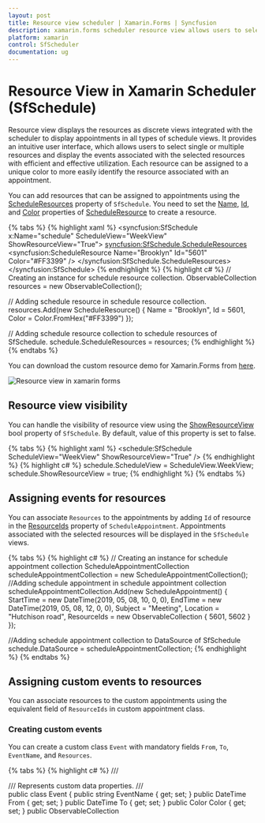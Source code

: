 ```yaml
---
layout: post
title: Resource view scheduler | Xamarin.Forms | Syncfusion
description: xamarin.forms scheduler resource view allows users to select resources and display with efficient use of the events associated with the selected resources.
platform: xamarin
control: SfScheduler
documentation: ug
---
```


# Resource View in Xamarin Scheduler (SfSchedule)

Resource view displays the resources as discrete views integrated with the scheduler to display appointments in all types of schedule views. It provides an intuitive user interface, which allows users to select single or multiple resources and display the events associated with the selected resources with efficient and effective utilization. Each resource can be assigned to a unique color to more easily identify the resource associated with an appointment. 

You can add resources that can be assigned to appointments using the [ScheduleResources](https://help.syncfusion.com/cr/xamarin/Syncfusion.SfSchedule.XForms.SfSchedule.html#Syncfusion_SfSchedule_XForms_SfSchedule_ScheduleResources) property of `SfSchedule`. You need to set the [Name](https://help.syncfusion.com/cr/xamarin/Syncfusion.SfSchedule.XForms.ScheduleResource.html#Syncfusion_SfSchedule_XForms_ScheduleResource_Name), [Id](https://help.syncfusion.com/cr/xamarin/Syncfusion.SfSchedule.XForms.ScheduleResource.html#Syncfusion_SfSchedule_XForms_ScheduleResource_Id), and [Color](https://help.syncfusion.com/cr/xamarin/Syncfusion.SfSchedule.XForms.ScheduleResource.html#Syncfusion_SfSchedule_XForms_ScheduleResource_Color) properties of [ScheduleResource](https://help.syncfusion.com/cr/xamarin/Syncfusion.SfSchedule.XForms.ScheduleResource.html) to create a resource.

{% tabs %}
{% highlight xaml %}
<syncfusion:SfSchedule
          x:Name="schedule"
          ScheduleView="WeekView" 
          ShowResourceView="True">
          <syncfusion:SfSchedule.ScheduleResources>
               <syncfusion:ScheduleResource 
                    Name="Brooklyn" 
                    Id="5601" 
                    Color="#FF3399" />
          </syncfusion:SfSchedule.ScheduleResources>
</syncfusion:SfSchedule>
{% endhighlight %}
{% highlight c# %}
// Creating an instance for schedule resource collection.
ObservableCollection<object> resources = new ObservableCollection<object>();

// Adding schedule resource in schedule resource collection.
resources.Add(new ScheduleResource() 
{ 
     Name = "Brooklyn", 
     Id = 5601, 
     Color = Color.FromHex("#FF3399") 
});

// Adding schedule resource collection to schedule resources of SfSchedule.
schedule.ScheduleResources = resources;
{% endhighlight %}
{% endtabs %}

You can download the custom resource demo for Xamarin.Forms from [here](https://github.com/SyncfusionExamples/Resource-view/tree/master/ResourceView).

![Resource view in xamarin forms](resource-view-images/xamarin-forms-resource-view.jpg)

## Resource view visibility

You can handle the visibility of resource view using the [ShowResourceView](https://help.syncfusion.com/cr/xamarin/Syncfusion.SfSchedule.XForms.SfSchedule.html#Syncfusion_SfSchedule_XForms_SfSchedule_ShowResourceView) bool property of `SfSchedule`. By default, value of this property is set to false.

{% tabs %}
{% highlight xaml %}
<schedule:SfSchedule ScheduleView="WeekView" ShowResourceView="True" />
{% endhighlight %}
{% highlight c# %}
schedule.ScheduleView = ScheduleView.WeekView;
schedule.ShowResourceView = true;
{% endhighlight %}
{% endtabs %}

## Assigning events for resources

You can associate `Resources` to the appointments by adding `Id` of resource in the [ResourceIds](https://help.syncfusion.com/cr/xamarin/Syncfusion.SfSchedule.XForms.ScheduleAppointment.html#Syncfusion_SfSchedule_XForms_ScheduleAppointment_ResourceIds) property of `ScheduleAppointment`. Appointments associated with the selected resources will be displayed in the `SfSchedule` views. 

{% tabs %}
{% highlight c# %}
// Creating an instance for schedule appointment collection
ScheduleAppointmentCollection scheduleAppointmentCollection = new ScheduleAppointmentCollection();
//Adding schedule appointment in schedule appointment collection 
scheduleAppointmentCollection.Add(new ScheduleAppointment()
{
     StartTime = new DateTime(2019, 05, 08, 10, 0, 0),
     EndTime = new DateTime(2019, 05, 08, 12, 0, 0),
     Subject = "Meeting",
     Location = "Hutchison road",
     ResourceIds = new ObservableCollection<object> { 5601, 5602 }
});

//Adding schedule appointment collection to DataSource of SfSchedule
schedule.DataSource = scheduleAppointmentCollection;
{% endhighlight %}
{% endtabs %}

## Assigning custom events to resources

You can associate resources to the custom appointments using the equivalent field of `ResourceIds` in custom appointment class.

### Creating custom events

You can create a custom class `Event` with mandatory fields `From`, `To`, `EventName`, and `Resources`. 

{% tabs %}
{% highlight c# %}
/// <summary>
/// Represents custom data properties.
/// </summary>
public class Event
{
	public string EventName { get; set; }
	public DateTime From { get; set; }
	public DateTime To { get; set; }
	public Color Color { get; set; }
	public ObservableCollection<object> Resources { get; set; }
}
{% endhighlight %}
{% endtabs %}

>**NOTE**
You can inherit this class from `INotifyPropertyChanged` for dynamic changes in custom data.

You can map the properties of `Meeting` class with our `SfSchedule` control using `ScheduleAppointmentMapping`.

{% tabs %}
{% highlight xaml %}
<syncfusion:SfSchedule x:Name="schedule" ScheduleView="DayView" DataSource="{Binding Meetings}">
     <syncfusion:SfSchedule.AppointmentMapping>
          <syncfusion:ScheduleAppointmentMapping
               SubjectMapping="EventName"
               ColorMapping="Color"
               StartTimeMapping="From"
               EndTimeMapping="To"
               ResourceIdsMapping="Resources">
          </syncfusion:ScheduleAppointmentMapping>
     </syncfusion:SfSchedule.AppointmentMapping>
</syncfusion:SfSchedule>
{% endhighlight %}
{% highlight c# %}
// Schedule data mapping for custom appointments.
ScheduleAppointmentMapping dataMapping = new ScheduleAppointmentMapping();
dataMapping.SubjectMapping = "EventName";
dataMapping.StartTimeMapping = "From";
dataMapping.EndTimeMapping = "To";
dataMapping.ColorMapping = "Color";
dataMapping.ResourceIdsMapping = "Resources";
schedule.AppointmentMapping = dataMapping;
{% endhighlight %}
{% endtabs %}

You can associate resources to the custom events by adding `Id` of resource in the `Resources` property of custom appointment class.

{% tabs %}
{% highlight c# %}
// Creating an instance for custom appointment class.
Meeting meeting = new Meeting();
meeting.From = new DateTime(2017, 06, 11, 10, 0, 0);
meeting.To = meeting.From.AddHours(2);
meeting.EventName = "Client Meeting";
meeting.Color = Color.Green;

// Setting resources for an event.
meeting.Resources = new ObservableCollection<object> () {5601, 5604};
{% endhighlight %}
{% endtabs %}

>**NOTE**
* You can also associate custom resources to the appointments by using the equivalent field of resource `Id` in custom resource class.
* All appointments will be displayed when the `ShowResourceView` property is set to false.
* If an appointment is mapped to a single resource, it will be displayed in resource `Color`. If an appointment is mapped to multiple resources, it will be displayed in the default appointment `Color`.


## Mapping

Schedule supports full data binding to any type of `IEnumerable` source. Specify the [ResourceMapping](https://help.syncfusion.com/cr/xamarin/Syncfusion.SfSchedule.XForms.SfSchedule.html#Syncfusion_SfSchedule_XForms_SfSchedule_ResourceMapping) attribute to map the properties in the underlying data source to the schedule resource.

| Property Name | Description |
|-------------------------------------------------------------------------------------------------------------------------------------------------------------------------------------------------------|--------------------------------------------------------------------------------------------------------------------------|
| [Name](https://help.syncfusion.com/cr/xamarin/Syncfusion.SfSchedule.XForms.ResourceMapping.html#Syncfusion_SfSchedule_XForms_ResourceMapping_Name) | Maps the property name of custom class, which is equivalent to Name in ScheduleResource. |
| [Id](https://help.syncfusion.com/cr/xamarin/Syncfusion.SfSchedule.XForms.ResourceMapping.html#Syncfusion_SfSchedule_XForms_ResourceMapping_Id) | Maps the property name of custom class, which is equivalent to Id in ScheduleResource. |
| [Image](https://help.syncfusion.com/cr/xamarin/Syncfusion.SfSchedule.XForms.ResourceMapping.html#Syncfusion_SfSchedule_XForms_ResourceMapping_Image) | Maps the property name of custom class, which is equivalent to Image in ScheduleResource. |
| [Color](https://help.syncfusion.com/cr/xamarin/Syncfusion.SfSchedule.XForms.ResourceMapping.html#Syncfusion_SfSchedule_XForms_ResourceMapping_Color) | Maps the property name of custom class, which is equivalent to Color in ScheduleResource. |

>**NOTE**
Custom resource class should contain a mandatory field for resource `Id`.

### Creating a custom resource

You can create a custom class `Employee` with required fields such as `Name`, `Id`, `Color`, and `DisplayPicture`.

{% tabs %}
{% highlight c# %}
/// <summary>   
/// Represents custom data properties.   
/// </summary> 
public class Employee
{
     public string Name { get; set; }
     public object Id { get; set; }
     public Color Color { get; set; }
     public string DisplayPicture { get; set; }
}
{% endhighlight %}
{% endtabs %}

>**NOTE**
You can inherit this class from `INotifyPropertyChanged` for dynamic changes in custom data.

You can map the properties of `Employee` class with our `SfSchedule` control using `ResourceMapping`.

{% tabs %}
{% highlight xaml %}
<schedule:SfSchedule ScheduleView="WeekView" ShowResourceView="True">
     <schedule:SfSchedule.ResourceMapping>
          <schedule:ResourceMapping Name="Name"
                                    Id="Id"
                                    Color="Color"
                                    Image="DisplayPicture"/>
     </schedule:SfSchedule.ResourceMapping>
</schedule:SfSchedule>
{% endhighlight %}
{% highlight c# %}
// Creating an instance for resource mapping.
ResourceMapping resourceMapping = new ResourceMapping();

// Mapping the custom data fields. 
resourceMapping.Name = "Name";
resourceMapping.Id = "Id";
resourceMapping.Color = "Color";
resourceMapping.Image = "DisplayPicture";
schedule.ResourceMapping = resourceMapping;
{% endhighlight %}
{% endtabs %}

You can create a resource by setting `Id`, `Name`, `Color` and `DisplayPicture` of the `Employee` class. Create resources of type `ObservableCollection<Employee>` and assign this resource collection to the `ScheduleResources` property of `SfSchedule`.

{% tabs %}
{% highlight c# %}
public ObservableCollection<object> Employees { get; set; }

// Creating an instance for collection of custom resources.
Employees = new ObservableCollection<object>();

// Creating an instance for custom appointment class.
Employee employee = new Employee();

employee.Name = "Kinsley Elena";
employee.Id = 5601;
employee.Color = Color.FromHex("#FFE671B8");
employee.DisplayPicture = "KinsleyElena.png";

// Adding a custom resource in custom resource collection.
Employees.Add(employee);

// Adding a custom resource collection to schedule resources.
schedule.ScheduleResources = Employees;
{% endhighlight %}
{% endtabs %}

## Resource view mode

The `SfSchedule` control provides support to view the appointments of either selected resource or entire resource in timeline view using the [ResourceViewMode](https://help.syncfusion.com/cr/xamarin/Syncfusion.SfSchedule.XForms.SfSchedule.html#Syncfusion_SfSchedule_XForms_SfSchedule_ResourceViewMode) property of `SfSchedule`.

`Selection`: Displays the appointments of selected resource.
`Absolute`: Displays the appointments of entire resource.

{% tabs %}
{% highlight xaml %}
<schedule:SfSchedule ScheduleView="TimelineView" ResourceViewMode="Absolute" />
{% endhighlight %}
{% highlight c# %}
schedule.ScheduleView = ScheduleView.TimelineView;
schedule.ResourceViewMode = ResourceViewMode.Absolute;
{% endhighlight %}
{% endtabs %}

![Selection mode in xamarin forms Resource view](resource-view-images/xamarin-forms-schedule-resource-view-mode.png)

>**NOTE**
* `Absolute` option in the `ResourceViewMode` is applicable only for timeline view.
* If an appointment is mapped to a single resource and `ResourceViewMode` is `Selection`, it will be displayed in resource color. If an appointment is mapped to multiple resources or `ResourceViewMode` is `Absolute`, it will be displayed in the default appointment color.

## Selection mode

The `SfSchedule` control provides support to select single or multiple resources using the [SelectionMode](https://help.syncfusion.com/cr/xamarin/Syncfusion.SfSchedule.XForms.ResourceViewSettings.html#Syncfusion_SfSchedule_XForms_ResourceViewSettings_SelectionMode) property of [ResourceViewSettings](https://help.syncfusion.com/cr/xamarin/Syncfusion.SfSchedule.XForms.SfSchedule.html#Syncfusion_SfSchedule_XForms_SfSchedule_ResourceViewSettings) in `SfSchedule`.

{% tabs %}
{% highlight xaml %}
<schedule:SfSchedule ScheduleView="WeekView" ShowResourceView="True">
     <schedule:SfSchedule.ResourceViewSettings>
          <schedule:ResourceViewSettings SelectionMode="Multiple"/>
     </schedule:SfSchedule.ResourceViewSettings>
</schedule:SfSchedule>
{% endhighlight %}
{% highlight c# %}
schedule.ScheduleView = ScheduleView.WeekView;
schedule.ShowResourceView = true;
ResourceViewSettings resourceViewSettings = new ResourceViewSettings();
resourceViewSettings.SelectionMode = SelectionMode.Multiple;
schedule.ResourceViewSettings = resourceViewSettings;
{% endhighlight %}
{% endtabs %}

![Selection mode in xamarin forms Resource view](resource-view-images/xamarin-forms-resource-view-selection-mode.png)

>**NOTE**
In timeline view, [SelectionMode](https://help.syncfusion.com/cr/xamarin/Syncfusion.SfSchedule.XForms.ResourceViewSettings.html#Syncfusion_SfSchedule_XForms_ResourceViewSettings_SelectionMode) is applicable only when the `ResourceViewMode` is `Selection`.

## Programmatic resource selection

You can programmatically select single or multiple resources by adding resources to the [SelectedResources](https://help.syncfusion.com/cr/xamarin/Syncfusion.SfSchedule.XForms.SfSchedule.html#Syncfusion_SfSchedule_XForms_SfSchedule_SelectedResources) property of `SfSchedule`.

{% tabs %}
{% highlight c# %}
// Creating an instance for collection of selected resources.
ObservableCollection<object> selectedResources = new ObservableCollection<object>();

// Adding selected resource in resource collection from the resources.
selectedResources.Add(resources.FirstOrDefault(resource => (resource as ScheduleResource).Id.ToString() == "5601"));
selectedResources.Add(resources.FirstOrDefault(resource => (resource as ScheduleResource).Id.ToString() == "5604"));
selectedResources.Add(resources.FirstOrDefault(resource => (resource as ScheduleResource).Id.ToString() == "5608"));

// Adding selected resource collection to the selected resources of SfSchedule.
schedule.SelectedResources = selectedResources;
{% endhighlight %}
{% endtabs %}

You can clear the selection by removing the resource from `SelectedResources` or by setting `SelectedResources` to null.  

{% tabs %}
{% highlight c# %}
var selectedResource = selectedResources.FirstOrDefault(resource => (resource as ScheduleResource).Id.ToString() == "5604");

// Removing selected resource in selected resources of SfSchedule.
schedule.SelectedResources.Remove(selectedResource);
{% endhighlight %}
{% endtabs %}

## Changing resource view height

You can customize the height of the resource view using the [ResourceViewHeight](https://help.syncfusion.com/cr/xamarin/Syncfusion.SfSchedule.XForms.SfSchedule.html#Syncfusion_SfSchedule_XForms_SfSchedule_ResourceViewHeight) property of `SfSchedule`.

{% tabs %}
{% highlight xaml %}
<schedule:SfSchedule ScheduleView="WeekView" 
                     ShowResourceView="True" 
                     ResourceViewHeight="200" />
{% endhighlight %}
{% highlight c# %}
schedule.ScheduleView = ScheduleView.WeekView;
schedule.ShowResourceView = true;
schedule.ResourceViewHeight = 200;
{% endhighlight %}
{% endtabs %}

![Resource view height in xamarin forms schedule resources](resource-view-images/xamarin-forms-resource-view-height.png)

>**NOTE**
The `ResourceViewHeight` property functions as width when `ResourceViewMode` is `Absolute` for timeline view.

## Visible resource count

You can customize the number of visible resources in the current view using the [VisibleResourceCount](https://help.syncfusion.com/cr/xamarin/Syncfusion.SfSchedule.XForms.ResourceViewSettings.html#Syncfusion_SfSchedule_XForms_ResourceViewSettings_VisibleResourceCount) property of `ResourceViewSettings` in `SfSchedule`. By default, value of this property is set to -1. 

{% tabs %}
{% highlight xaml %}
<schedule:SfSchedule ScheduleView="WeekView" ShowResourceView="True">
     <schedule:SfSchedule.ResourceViewSettings>
          <schedule:ResourceViewSettings>
          <schedule:ResourceViewSettings.VisibleResourceCount>
               <OnPlatform x:TypeArguments="x:Int32"
                              iOS="5"
                              Android="4" 
                              WinPhone="10" />
          </schedule:ResourceViewSettings.VisibleResourceCount>
          </schedule:ResourceViewSettings>
     </schedule:SfSchedule.ResourceViewSettings>
</schedule:SfSchedule>
{% endhighlight %}
{% highlight c# %}
ResourceViewSettings resourceViewSettings = new ResourceViewSettings();
resourceViewSettings.VisibleResourceCount = Device.OnPlatform(5, 10, 5);
schedule.ResourceViewSettings = resourceViewSettings;
{% endhighlight %}
{% endtabs %}

![Visible resource count in xamarin forms Resource view](resource-view-images/xamarin-forms-resource-view-visible-resource-count.png)

## Resource item tapped event

You can handle the single tap action of resource view using the [ResourceItemTapped](https://help.syncfusion.com/cr/xamarin/Syncfusion.SfSchedule.XForms.SfSchedule.html) event of `SfSchedule`. This event occurs when a resource item is tapped. This event contains [ResourceItemTappedEventArgs](https://help.syncfusion.com/cr/xamarin/Syncfusion.SfSchedule.XForms.ResourceItemTappedEventArgs.html) argument, which holds the details of [SelectedResource](https://help.syncfusion.com/cr/xamarin/Syncfusion.SfSchedule.XForms.ResourceItemTappedEventArgs.html#Syncfusion_SfSchedule_XForms_ResourceItemTappedEventArgs_SelectedResource) and [SelectedResources](https://help.syncfusion.com/cr/xamarin/Syncfusion.SfSchedule.XForms.ResourceItemTappedEventArgs.html#Syncfusion_SfSchedule_XForms_ResourceItemTappedEventArgs_SelectedResources) in it.

{% tabs %}
{% highlight c# %}
schedule.ResourceItemTapped += OnResourceItemTapped;
          …
private void OnResourceItemTapped(object sender, ResourceItemTappedEventArgs e)
{
}
{% endhighlight %}
{% endtabs %}

>**NOTE**
In timeline view, the `SelectedResources` becomes null on tapping an item when the `ResourceViewMode` is `Absolute`.

## Customization

### Changing resource name label text color

You can customize the text color of the resource name using the [DisplayLabelTextColor](https://help.syncfusion.com/cr/xamarin/Syncfusion.SfSchedule.XForms.ResourceViewSettings.html#Syncfusion_SfSchedule_XForms_ResourceViewSettings_DisplayLabelTextColor) property of `ResourceViewSettings` in `SfSchedule`.

{% tabs %}
{% highlight xaml %}
<schedule:SfSchedule ScheduleView="WeekView" ShowResourceView="True">
     <schedule:SfSchedule.ResourceViewSettings>
          <schedule:ResourceViewSettings DisplayLabelTextColor="#8490f9" />
     </schedule:SfSchedule.ResourceViewSettings>
</schedule:SfSchedule>
{% endhighlight %}
{% highlight c# %}
ResourceViewSettings resourceViewSettings = new ResourceViewSettings();
resourceViewSettings.DisplayLabelTextColor = Color.FromHex("#8490f9");
schedule.ResourceViewSettings = resourceViewSettings;
{% endhighlight %}
{% endtabs %}

### Data template

The default appearance of the resource can be customized using the [ResourceItemTemplate](https://help.syncfusion.com/cr/xamarin/Syncfusion.SfSchedule.XForms.SfSchedule.html#Syncfusion_SfSchedule_XForms_SfSchedule_ResourceItemTemplate) property of the schedule. You can handle the default touch action such as selection of resource item using the `InputTransparent` property of the `Xamarin.Forms.VisualElement`.

{% tabs %}
{% highlight xaml %}
<schedule:SfSchedule x:Name="schedule"
     ResourceItemTemplate="{Binding ResourceTemplate}">
     <schedule:SfSchedule.BindingContext>
          <samplelocal:ResourceDataTemplate />
     </schedule:SfSchedule.BindingContext>
</schedule:SfSchedule>
{% endhighlight %}
{% endtabs %}

### Creating a DataTemplate

{% tabs %}
{% highlight xaml %}
<?xml version="1.0" encoding="utf-8" ?>
<Button xmlns="http://xamarin.com/schemas/2014/forms"
        xmlns:x="http://schemas.microsoft.com/winfx/2009/xaml"
        x:Class="ScheduleSample.ResourceTemplate"
        Text="{Binding Name}" 
        TextColor="White"
        FontSize="15"
        BackgroundColor="{Binding Color}"
        BorderColor="Black"
        BorderWidth="2">
</Button>
{% endhighlight %}
{% endtabs %}

{% tabs %}
{% highlight c# %}
public class ResourceDataTemplate : DataTemplate
{
     public DataTemplate ResourceTemplate { get; set; }

     public ResourceDataTemplate()
     {
          ResourceTemplate = new DataTemplate(() =>
          {
               return new ResourceTemplate();
          });
     }
}
{% endhighlight %}
{% endtabs %}

![Data template in xamarin forms Resource view](resource-view-images/xamarin-forms-resource-view-data-template.png)

### Template selector

`DataTemplateSelector` can be used to choose a `DataTemplate` at run time based on the value of data bound to the `ScheduleResource` property through `ResourceItemTemplate`. It provides multiple `DataTemplates` to be enabled for schedule resources to customize the appearance of a particular resource item. You can handle the default touch action such as selection of a resource item using the `InputTransparent` property of the `Xamarin.Forms.VisualElement`.
 
{% tabs %}
{% highlight xaml %}
<ContentPage.Resources>
     <ResourceDictionary>
          <local:ResourceTemplateSelector x:Key="resourceDataTemplateSelector"/>
     </ResourceDictionary>
</ContentPage.Resources>     
<ContentPage.Content>
     <schedule:SfSchedule x:Name="schedule" 
                         ScheduleView="WeekView" 
                         ShowResourceView="True"               
                         ResourceItemTemplate="{StaticResource resourceDataTemplateSelector}"/>
</ContentPage.Content>                         
{% endhighlight %}
{% endtabs %}

### Creating a DataTemplateSelector

{% tabs %}
{% highlight c# %}
public class ResourceTemplateSelector : DataTemplateSelector
{
     public DataTemplate AvailabelResourceTemplate { get; set; }
     public DataTemplate UnavailableResourceTemplate { get; set; }

     public ResourceTemplateSelector()
     {
          AvailabelResourceTemplate = new DataTemplate(typeof(AvailableResourceTemplate));
          UnavailableResourceTemplate = new DataTemplate(typeof(UnavailableResourceTemplate));
     }

     protected override DataTemplate OnSelectTemplate(object item, BindableObject container)
     {
          if ((item as ScheduleResource).Id.ToString() == "5601" || 
               (item as ScheduleResource).Id.ToString() == "5604")
               return UnavailableResourceTemplate;
          else
               return AvailabelResourceTemplate;
     }
}
{% endhighlight %}
{% endtabs %}

Used button to display the resources

{% tabs %}
{% highlight xaml %}
<?xml version="1.0" encoding="utf-8" ?>
<Button xmlns="http://xamarin.com/schemas/2014/forms"
        xmlns:x="http://schemas.microsoft.com/winfx/2009/xaml"
        x:Class="ScheduleSample.AvailableResourceTemplate"
        Text="{Binding Name}" 
        TextColor="White"
        FontSize="15"
        BackgroundColor="{Binding Color}"
        BorderColor="Black"
        BorderWidth="2">
</Button>
    .......

<?xml version="1.0" encoding="utf-8" ?>
<Button xmlns="http://xamarin.com/schemas/2014/forms"
        xmlns:x="http://schemas.microsoft.com/winfx/2009/xaml"
        x:Class="ScheduleSample.UnavailableResource"
        Text="{Binding Name, StringFormat= '\{0\} (unavailable)'}"
        TextColor="White"
        FontSize="15"
        BackgroundColor="{Binding Color}"
        BorderColor="Black"
        BorderWidth="2">
</Button>
{% endhighlight %}
{% endtabs %}

![Data template selector in xamarin forms Resource view](resource-view-images/xamarin-forms-resource-view-data-template-selector.png)

You can download the template selector demo for Xamarin.Forms from [here](https://github.com/SyncfusionExamples/xamarin-schedule-templated-resource-view).

## See also

[How to handle appointments for multiple resources in Schedule?](https://www.syncfusion.com/kb/6694/how-to-handle-appointments-for-multiple-resources-in-schedule)
